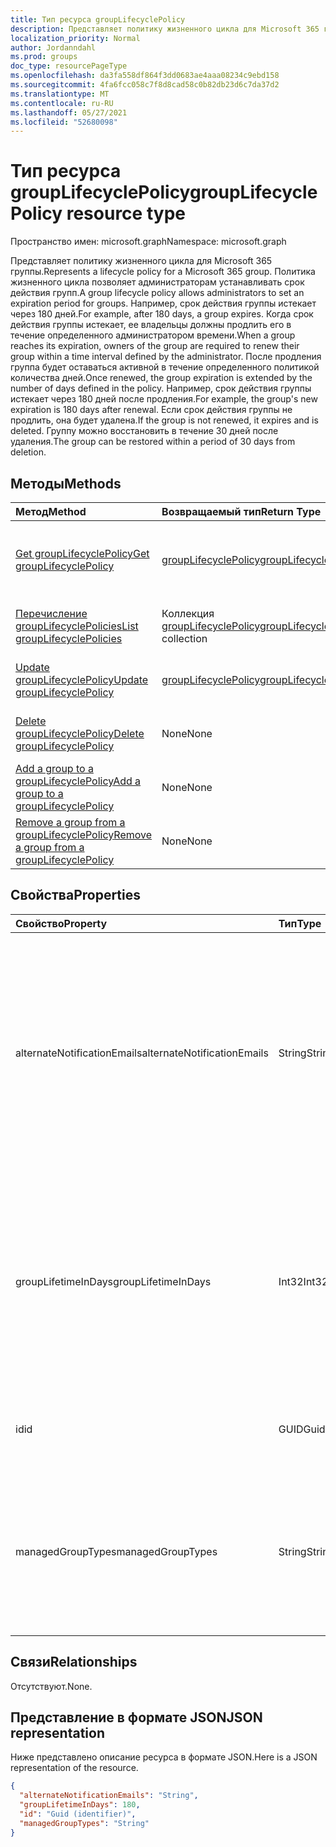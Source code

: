 ```yaml
---
title: Тип ресурса groupLifecyclePolicy
description: Представляет политику жизненного цикла для Microsoft 365 группы.
localization_priority: Normal
author: Jordanndahl
ms.prod: groups
doc_type: resourcePageType
ms.openlocfilehash: da3fa558df864f3dd0683ae4aaa08234c9ebd158
ms.sourcegitcommit: 4fa6fcc058c7f8d8cad58c0b82db23d6c7da37d2
ms.translationtype: MT
ms.contentlocale: ru-RU
ms.lasthandoff: 05/27/2021
ms.locfileid: "52680098"
---
```

# <a name="grouplifecyclepolicy-resource-type"></a><span data-ttu-id="a31ce-103">Тип ресурса groupLifecyclePolicy</span><span class="sxs-lookup"><span data-stu-id="a31ce-103">groupLifecyclePolicy resource type</span></span>

<span data-ttu-id="a31ce-104">Пространство имен: microsoft.graph</span><span class="sxs-lookup"><span data-stu-id="a31ce-104">Namespace: microsoft.graph</span></span>

<span data-ttu-id="a31ce-105">Представляет политику жизненного цикла для Microsoft 365 группы.</span><span class="sxs-lookup"><span data-stu-id="a31ce-105">Represents a lifecycle policy for a Microsoft 365 group.</span></span> <span data-ttu-id="a31ce-106">Политика жизненного цикла позволяет администраторам устанавливать срок действия групп.</span><span class="sxs-lookup"><span data-stu-id="a31ce-106">A group lifecycle policy allows administrators to set an expiration period for groups.</span></span> <span data-ttu-id="a31ce-107">Например, срок действия группы истекает через 180 дней.</span><span class="sxs-lookup"><span data-stu-id="a31ce-107">For example, after 180 days, a group expires.</span></span> <span data-ttu-id="a31ce-108">Когда срок действия группы истекает, ее владельцы должны продлить его в течение определенного администратором времени.</span><span class="sxs-lookup"><span data-stu-id="a31ce-108">When a group reaches its expiration, owners of the group are required to renew their group within a time interval defined by the administrator.</span></span> <span data-ttu-id="a31ce-109">После продления группа будет оставаться активной в течение определенного политикой количества дней.</span><span class="sxs-lookup"><span data-stu-id="a31ce-109">Once renewed, the group expiration is extended by the number of days defined in the policy.</span></span> <span data-ttu-id="a31ce-110">Например, срок действия группы истекает через 180 дней после продления.</span><span class="sxs-lookup"><span data-stu-id="a31ce-110">For example, the group's new expiration is 180 days after renewal.</span></span> <span data-ttu-id="a31ce-111">Если срок действия группы не продлить, она будет удалена.</span><span class="sxs-lookup"><span data-stu-id="a31ce-111">If the group is not renewed, it expires and is deleted.</span></span> <span data-ttu-id="a31ce-112">Группу можно восстановить в течение 30 дней после удаления.</span><span class="sxs-lookup"><span data-stu-id="a31ce-112">The group can be restored within a period of 30 days from deletion.</span></span>

## <a name="methods"></a><span data-ttu-id="a31ce-113">Методы</span><span class="sxs-lookup"><span data-stu-id="a31ce-113">Methods</span></span>

| <span data-ttu-id="a31ce-114">Метод</span><span class="sxs-lookup"><span data-stu-id="a31ce-114">Method</span></span> | <span data-ttu-id="a31ce-115">Возвращаемый тип</span><span class="sxs-lookup"><span data-stu-id="a31ce-115">Return Type</span></span> | <span data-ttu-id="a31ce-116">Описание</span><span class="sxs-lookup"><span data-stu-id="a31ce-116">Description</span></span> |
|:---------------|:--------|:----------|
|[<span data-ttu-id="a31ce-117">Get groupLifecyclePolicy</span><span class="sxs-lookup"><span data-stu-id="a31ce-117">Get groupLifecyclePolicy</span></span>](../api/grouplifecyclepolicy-get.md) | [<span data-ttu-id="a31ce-118">groupLifecyclePolicy</span><span class="sxs-lookup"><span data-stu-id="a31ce-118">groupLifecyclePolicy</span></span>](grouplifecyclepolicy.md) |<span data-ttu-id="a31ce-119">Чтение свойств и связей объекта groupLifecyclePolicy.</span><span class="sxs-lookup"><span data-stu-id="a31ce-119">Read properties and relationships of a groupLifecyclePolicy object.</span></span>|
|[<span data-ttu-id="a31ce-120">Перечисление groupLifecyclePolicies</span><span class="sxs-lookup"><span data-stu-id="a31ce-120">List groupLifecyclePolicies</span></span>](../api/grouplifecyclepolicy-list.md) | <span data-ttu-id="a31ce-121">Коллекция [groupLifecyclePolicy](grouplifecyclepolicy.md)</span><span class="sxs-lookup"><span data-stu-id="a31ce-121">[groupLifecyclePolicy](grouplifecyclepolicy.md) collection</span></span> | <span data-ttu-id="a31ce-122">Перечисление всех объектов groupLifecyclePolicy.</span><span class="sxs-lookup"><span data-stu-id="a31ce-122">List all the groupLifecyclePolicies.</span></span> |
|[<span data-ttu-id="a31ce-123">Update groupLifecyclePolicy</span><span class="sxs-lookup"><span data-stu-id="a31ce-123">Update groupLifecyclePolicy</span></span>](../api/grouplifecyclepolicy-update.md) | [<span data-ttu-id="a31ce-124">groupLifecyclePolicy</span><span class="sxs-lookup"><span data-stu-id="a31ce-124">groupLifecyclePolicy</span></span>](grouplifecyclepolicy.md) | <span data-ttu-id="a31ce-125">Обновление объекта groupLifecyclePolicy.</span><span class="sxs-lookup"><span data-stu-id="a31ce-125">Update a groupLifecyclePolicy object.</span></span> |
|[<span data-ttu-id="a31ce-126">Delete groupLifecyclePolicy</span><span class="sxs-lookup"><span data-stu-id="a31ce-126">Delete groupLifecyclePolicy</span></span>](../api/grouplifecyclepolicy-delete.md) | <span data-ttu-id="a31ce-127">None</span><span class="sxs-lookup"><span data-stu-id="a31ce-127">None</span></span> | <span data-ttu-id="a31ce-128">Удаление объекта groupLifecyclePolicy.</span><span class="sxs-lookup"><span data-stu-id="a31ce-128">Delete a groupLifecyclePolicy object.</span></span> |
|[<span data-ttu-id="a31ce-129">Add a group to a groupLifecyclePolicy</span><span class="sxs-lookup"><span data-stu-id="a31ce-129">Add a group to a groupLifecyclePolicy</span></span>](../api/grouplifecyclepolicy-addgroup.md)|<span data-ttu-id="a31ce-130">None</span><span class="sxs-lookup"><span data-stu-id="a31ce-130">None</span></span>| <span data-ttu-id="a31ce-131">Добавление группы в политику жизненного цикла.</span><span class="sxs-lookup"><span data-stu-id="a31ce-131">Add a group to a lifecycle policy</span></span> |
|[<span data-ttu-id="a31ce-132">Remove a group from a groupLifecyclePolicy</span><span class="sxs-lookup"><span data-stu-id="a31ce-132">Remove a group from a groupLifecyclePolicy</span></span>](../api/grouplifecyclepolicy-removegroup.md)|<span data-ttu-id="a31ce-133">None</span><span class="sxs-lookup"><span data-stu-id="a31ce-133">None</span></span>| <span data-ttu-id="a31ce-134">Удаление группы из политики жизненного цикла.</span><span class="sxs-lookup"><span data-stu-id="a31ce-134">Remove a group to a lifecycle policy.</span></span> |

## <a name="properties"></a><span data-ttu-id="a31ce-135">Свойства</span><span class="sxs-lookup"><span data-stu-id="a31ce-135">Properties</span></span>

| <span data-ttu-id="a31ce-136">Свойство</span><span class="sxs-lookup"><span data-stu-id="a31ce-136">Property</span></span> | <span data-ttu-id="a31ce-137">Тип</span><span class="sxs-lookup"><span data-stu-id="a31ce-137">Type</span></span> | <span data-ttu-id="a31ce-138">Описание</span><span class="sxs-lookup"><span data-stu-id="a31ce-138">Description</span></span> |
|:---------------|:--------|:----------|
|<span data-ttu-id="a31ce-139">alternateNotificationEmails</span><span class="sxs-lookup"><span data-stu-id="a31ce-139">alternateNotificationEmails</span></span>|<span data-ttu-id="a31ce-140">String</span><span class="sxs-lookup"><span data-stu-id="a31ce-140">String</span></span>| <span data-ttu-id="a31ce-141">Список адресов электронной почты для отправки уведомлений о группах без владельцев.</span><span class="sxs-lookup"><span data-stu-id="a31ce-141">List of email address to send notifications for groups without owners.</span></span> <span data-ttu-id="a31ce-142">Можно указать несколько адресов электронной почты, разделив их точкой с запятой.</span><span class="sxs-lookup"><span data-stu-id="a31ce-142">Multiple email address can be defined by separating email address with a semicolon.</span></span> |
|<span data-ttu-id="a31ce-143">groupLifetimeInDays</span><span class="sxs-lookup"><span data-stu-id="a31ce-143">groupLifetimeInDays</span></span>|<span data-ttu-id="a31ce-144">Int32</span><span class="sxs-lookup"><span data-stu-id="a31ce-144">Int32</span></span>| <span data-ttu-id="a31ce-145">Количество дней до истечения срока действия группы.</span><span class="sxs-lookup"><span data-stu-id="a31ce-145">Number of days before a group expires and needs to be renewed.</span></span> <span data-ttu-id="a31ce-146">После продления группа будет оставаться активной в течение указанного количества дней.</span><span class="sxs-lookup"><span data-stu-id="a31ce-146">Once renewed, the group expiration is extended by the number of days defined.</span></span> |
|<span data-ttu-id="a31ce-147">id</span><span class="sxs-lookup"><span data-stu-id="a31ce-147">id</span></span>|<span data-ttu-id="a31ce-148">GUID</span><span class="sxs-lookup"><span data-stu-id="a31ce-148">Guid</span></span>| <span data-ttu-id="a31ce-149">Уникальный идентификатор политики.</span><span class="sxs-lookup"><span data-stu-id="a31ce-149">A unique identifier for a policy.</span></span> <span data-ttu-id="a31ce-150">Только для чтения.</span><span class="sxs-lookup"><span data-stu-id="a31ce-150">Read-only.</span></span>|
|<span data-ttu-id="a31ce-151">managedGroupTypes</span><span class="sxs-lookup"><span data-stu-id="a31ce-151">managedGroupTypes</span></span>|<span data-ttu-id="a31ce-152">String</span><span class="sxs-lookup"><span data-stu-id="a31ce-152">String</span></span>| <span data-ttu-id="a31ce-153">Тип группы, к которому применяется политика истечения срока действия.</span><span class="sxs-lookup"><span data-stu-id="a31ce-153">The group type for which the expiration policy applies.</span></span> <span data-ttu-id="a31ce-154">Возможные значения — **All**, **Selected** и **None**.</span><span class="sxs-lookup"><span data-stu-id="a31ce-154">Possible values are **All**, **Selected** or **None**.</span></span> |

## <a name="relationships"></a><span data-ttu-id="a31ce-155">Связи</span><span class="sxs-lookup"><span data-stu-id="a31ce-155">Relationships</span></span>

<span data-ttu-id="a31ce-156">Отсутствуют.</span><span class="sxs-lookup"><span data-stu-id="a31ce-156">None.</span></span>

## <a name="json-representation"></a><span data-ttu-id="a31ce-157">Представление в формате JSON</span><span class="sxs-lookup"><span data-stu-id="a31ce-157">JSON representation</span></span>

<span data-ttu-id="a31ce-158">Ниже представлено описание ресурса в формате JSON.</span><span class="sxs-lookup"><span data-stu-id="a31ce-158">Here is a JSON representation of the resource.</span></span>

<!--{
  "blockType": "resource",
  "optionalProperties": [],
  "keyProperty": "id",
  "baseType": "microsoft.graph.entity",
  "@odata.type": "microsoft.graph.groupLifecyclePolicy"
}-->

```json
{
  "alternateNotificationEmails": "String",
  "groupLifetimeInDays": 180,
  "id": "Guid (identifier)",
  "managedGroupTypes": "String"
}

```

<!-- uuid: 8fcb5dbc-d5aa-4681-8e31-b001d5168d79
2015-10-25 14:57:30 UTC -->
<!-- {
  "type": "#page.annotation",
  "description": "groupLifecyclePolicy resource",
  "keywords": "",
  "section": "documentation",
  "tocPath": ""
}-->

